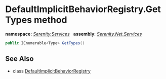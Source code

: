 # DefaultImplicitBehaviorRegistry.GetTypes method
**namespace:** *[Serenity.Services](../../README.md#serenity.services-namespace)*   **assembly**: *[Serenity.Net.Services](../../README.md)*

```csharp
public IEnumerable<Type> GetTypes()
```

## See Also

* class [DefaultImplicitBehaviorRegistry](../DefaultImplicitBehaviorRegistry.md)